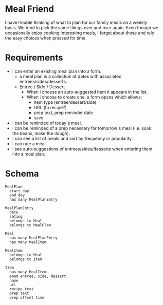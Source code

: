 # Meal Friend
I have trouble thinking of what to plan for our family meals on a weekly basis.  We tend to pick the same things over and over again. Even though we occasionally enjoy cooking interesting meals, I forget about those and rely the easy choices when pressed for time. 

# Requirements
* I can enter an existing meal plan into a form.
  * a meal plan is a collection of dates with associated entrees/sides/desserts.  
  * Entree / Side / Dessert
    * When I choose an auto-suggested item it appears in the list. 
    * When i choose to create one, a form opens which allows: 
      * item type (entree/dessert/side)
      * URL (to recipe?)
      * prep text, prep reminder date
      * save
* I can be reminded of today's meal.
* I can be reminded of a prep necessary for tomorrow's meal (i.e. soak the beans, make the dough).
* I can see a list of meals and sort by frequency or popularity. 
* I can rate a meal.
* I see auto-suggestions of entrees/sides/desserts when entering them into a meal plan.

Schema
===

    MealPlan
      start day
      end day
      has many MealPlanEntry
    
    MealPlanEntry
      date
      rating
      belongs to Meal
      belongs to MealPlan
    
    Meal
      has many MealPlanEntry
      has many MealItem
    
    MealItem
      belongs to Meal
      belongs to Item
    
    Item
      has many MealItem
      enum entree, side, dessert
      name
      url
      recipe text
      prep text
      prep offset time